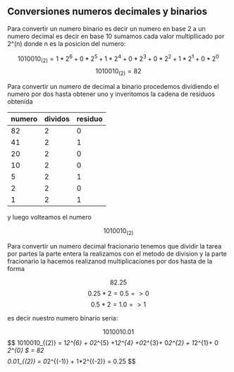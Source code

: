 <h2>Conversiones numeros decimales y binarios</h2>

Para convertir un numero binario es decir un numero en base 2 a un numero decimal es decir en base 10 sumamos cada valor multipllicado por  2^(n)  donde n es la posicion del numero:

$$ 1010010_{(2)} = 1*2^{6} + 0*2^{5} +1*2^{4} +0*2^{3}+ 0*2^{2} + 1*2^{1}+ 0 *2^{0} $$
$$ 1010010_{(2)} = 82 $$

Para convertir un numero de decimal a binario procedemos dividiendo el numero por dos hasta obtener uno y inveritomos la cadena de residuos obtenida

| numero | dividos | residuo |
| ---------- | --------- | ---------- |
| 82         | 2          | 0           |
| 41         | 2          | 1           |
| 20         | 2          | 0           |
| 10         | 2          | 0           |
| 5           | 2          | 1           |
| 2           | 2          | 0           |
| 1           | 2          | 1           |


y luego volteamos el numero

$$ 1010010_{(2)} $$


Para convertir un numero decimal fracionario tenemos que dividir la tarea por partes la parte entera la realizamos con el metodo de division y la parte fracionario la hacemos realizanod multiplicaciones por dos hasta de la forma 

$$ 82.25    $$
$$ 0.25 * 2 = 0.5    =>  0 $$
$$ 0.5 * 2 = 1.0    =>  1 $$

es decir nuestro numero binario seria:

$$ 1010010.01 $$
$$ 1010010_{(2)} = 1*2^{6} + 0*2^{5} +1*2^{4} +0*2^{3}+ 0*2^{2} + 1*2^{1}+ 0 *2^{0} $ = 82 $$
$$ 0.01_{(2)} = 0*2^{(-1)} + 1*2^{(-2)}  =  0.25 $$
 

